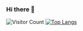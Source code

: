 ### Hi there 👋
![Visitor Count](https://profile-counter.glitch.me/RookieXwc/count.svg)
[![Top Langs](https://github-readme-stats.vercel.app/api/top-langs/?username=RookieXwc&layout=compact)](https://github.com/RookieXwc/github-readme-stats)
<!--
**RookieXwc/RookieXwc** is a ✨ _special_ ✨ repository because its `README.md` (this file) appears on your GitHub profile.

Here are some ideas to get you started:

- 🔭 I’m currently working on ...
- 🌱 I’m currently learning ...
- 👯 I’m looking to collaborate on ...
- 🤔 I’m looking for help with ...
- 💬 Ask me about ...
- 📫 How to reach me: ...
- 😄 Pronouns: ...
- ⚡ Fun fact: ...
-->
